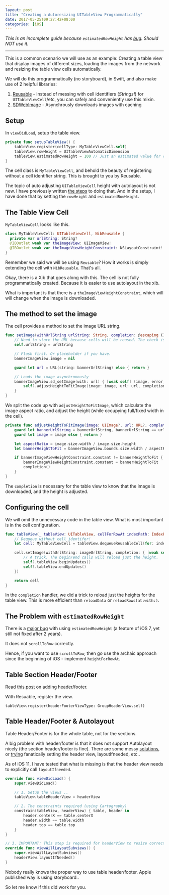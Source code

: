 ```yaml
---
layout: post
title: "Creating a Autoresizing UITableView Programmatically"
date: 2017-05-25T09:27:42+08:00
categories: [iOS]
---
```


_This is an incomplete guide because `estimatedRowHeight` has [bug](http://www.openradar.me/20829131). Should NOT use it._

---

This is a common scenario we will use as an example: Creating a table view that display images of different sizes, loading the images from the network and resizing the table view cells automatically.

We will do this programmatically (no storyboard), in Swift, and also make use of 2 helpful libraries:

1. [Reusable](https://github.com/AliSoftware/Reusable) - Instead of messing with cell identifiers (_Strings!_) for `UITableViewCell`/etc, you can safely and conveniently use this mixin.
2. [SDWebImage](https://github.com/rs/SDWebImage) - Asynchrously downloads images with caching

## Setup

In `viewDidLoad`, setup the table view.

```swift
private func setupTableView() {
    tableView.register(cellType: MyTableViewCell.self)
    tableView.rowHeight = UITableViewAutomaticDimension
    tableView.estimatedRowHeight = 100 // Just an estimated value for calculating scroll indicator
}
```

The cell class is `MyTableViewCell`, and behold the beauty of registering without a cell identifier string. This is brought to you by Reusable.

The topic of auto adjusting `UITableViewCell` height with autolayout is not new. I have previously written [the steps](/2016/05/10/auto-adjust-uitableviewcell-height/) to doing that. And in the setup, I have done that by setting the `rowHeight` and `estimatedRowHeight`.

## The Table View Cell

`MyTableViewCell` looks like this.

```swift
class MyTableViewCell: UITableViewCell, NibReusable {
  private var urlString: String?
  @IBOutlet weak var theImageView: UIImageView!
  @IBOutlet weak var theImageViewHeightConstraint: NSLayoutConstraint!
}
```

Remember we said we will be using `Reusable`? How it works is simply extending the cell with `NibReusable`. That's all.

Okay, there is a Xib that goes along with this. The cell is not fully programmatically created. Because it is easier to use autolayout in the xib.

What is important is that there is a `theImageViewHeightConstraint`, which will will change when the image is downloaded.

## The method to set the image

The cell provides a method to set the image URL string.

```swift
func setImage(withUrlString urlString: String, completion: @escaping () -> Void) {
    // Need to store the URL because cells will be reused. The check is in adjustBannerHeightToFitImage.
    self.urlString = urlString

    // Flush first. Or placeholder if you have.
    bannerImageView.image = nil

    guard let url = URL(string: bannerUrlString) else { return }

    // Loads the image asynchronously
    bannerImageView.sd_setImage(with: url) { [weak self] (image, error, cacheType, url) in
        self?.adjustHeightToFitImage(image: image, url: url, completion: completion)
    }
}
```

We split the code up with `adjustHeightToFitImage`, which calculate the image aspect ratio, and adjust the height (while occupying full/fixed width in the cell).

```swift
private func adjustHeightToFitImage(image: UIImage?, url: URL?, completion: @escaping () -> Void) {
    guard let bannerUrlString = bannerUrlString, bannerUrlString == url?.absoluteString else { return }
    guard let image = image else { return }

    let aspectRatio = image.size.width / image.size.height
    let bannerHeightToFit = bannerImageView.bounds.size.width / aspectRatio

    if bannerImageViewHeightConstraint.constant != bannerHeightToFit {
        bannerImageViewHeightConstraint.constant = bannerHeightToFit
        completion()
    }
}
```

The `completion` is necessary for the table view to know that the image is downloaded, and the height is adjusted.

## Configuring the cell

We will omit the unnecessary code in the table view. What is most important is in the cell configuration.

```swift
func tableView(_ tableView: UITableView, cellForRowAt indexPath: IndexPath) -> UITableViewCell {
    // Dequeue without cell identifer!
    let cell: MyTableViewCell = tableView.dequeueReusableCell(for: indexPath)

    cell.setImage(withUrlString: imageUrlString, completion: { [weak self] in
        // A trick. The begin/end calls will reload just the height.
        self?.tableView.beginUpdates()
        self?.tableView.endUpdates()
    })

    return cell
}
```

In the `completion` handler, we did a trick to reload just the heights for the table view. This is more efficient than `reloadData` or `reloadRows(at:with:)`.

## The Problem with `estimatedRowHeight`

There is a [major bug](http://www.openradar.me/20829131) with using `estimatedRowHeight` (a feature of iOS 7, yet still not fixed after 2 years).

It does not `scrollToRow` correctly.

Hence, if you want to use `scrollToRow`, then go use the archaic approach since the beginning of iOS - implement `heightForRowAt`.

## Table Section Header/Footer

Read [this post](/2015/11/06/guide-to-customizing-uitableview-section-header-footer/) on adding header/footer.

With Resuable, register the view.

```
tableView.register(headerFooterViewType: GroupHeaderView.self)
```

## Table Header/Footer & Autolayout

Table Header/Footer is for the whole table, not for the sections.

A big problem with header/footer is that it does not support Autolayout nicely (the section header/footer is fine). There are some messy [solutions](https://stackoverflow.com/a/28102175/242682), or [trying](https://medium.com/@aunnnn/table-header-view-with-autolayout-13de4cfc4343) fanatically setting the header view, layoutIfneeded, etc..

As of iOS 11, I have tested that what is missing is that the header view needs to explicitly call `layoutIfneeded`.

```swift
override func viewDidLoad() {
    super.viewDidLoad()

    // 1. Setup the views ..
    tableView.tableHeaderView = headerView

    // 2. The constraints required (using Cartography)
    constrain(tableView, headerView) { table, header in
        header.centerX == table.centerX
        header.width == table.width
        header.top == table.top
    }
}

// 3. IMPORTANT: This step is required for headerView to resize correctly
override func viewWillLayoutSubviews() {
    super.viewWillLayoutSubviews()
    headerView.layoutIfNeeded()
}
```

Nobody really knows the proper way to use table header/footer. Apple published way is using storyboard..

So let me know if this did work for you.
